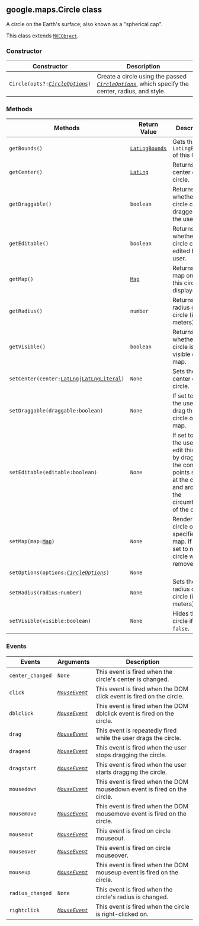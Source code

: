 <h2 id="Circle">
google.maps.Circle
class
</h2><p>A circle on the Earth's surface; also known as a "spherical cap".</p><p>This class extends
<code><a href="https://github.com/amenadiel/google-maps-documentation/blob/master/docs/google.maps.MVCObject.md">MVCObject</a></code>.
</p><h3 id="devsite_header_84">Constructor</h3><table summary="class Circle - Constructor" width="100%">
<thead>
<tr><th>Constructor</th>
<th>Description</th>
</tr></thead>
<tbody>
<tr>
<td><code>Circle(opts?:<a href="https://github.com/amenadiel/google-maps-documentation/blob/master/docs/google.maps.CircleOptions.md"><em>CircleOptions</em></a>)</code></td>
<td>Create a circle using the passed <code><em><a href="https://github.com/amenadiel/google-maps-documentation/blob/master/docs/google.maps.CircleOptions.md">CircleOptions</a></em></code>, which specify the center, radius, and style.</td>
</tr>
</tbody>
</table><h3 id="devsite_header_85">Methods</h3><table summary="class Circle - Methods" width="100%">
<thead>
<tr><th>Methods</th>
<th>Return Value</th>
<th>Description</th>
</tr></thead>
<tbody>
<tr>
<td><code>getBounds()</code></td>
<td><code><a href="https://github.com/amenadiel/google-maps-documentation/blob/master/docs/google.maps.LatLngBounds.md">LatLngBounds</a></code></td>
<td>Gets the <code>LatLngBounds</code> of this Circle.</td>
</tr>
<tr>
<td><code>getCenter()</code></td>
<td><code><a href="https://github.com/amenadiel/google-maps-documentation/blob/master/docs/google.maps.LatLng.md">LatLng</a></code></td>
<td>Returns the center of this circle.</td>
</tr>
<tr>
<td><code>getDraggable()</code></td>
<td><code>boolean</code></td>
<td>Returns whether this circle can be dragged by the user.</td>
</tr>
<tr>
<td><code>getEditable()</code></td>
<td><code>boolean</code></td>
<td>Returns whether this circle can be edited by the user.</td>
</tr>
<tr>
<td><code>getMap()</code></td>
<td><code><a href="https://github.com/amenadiel/google-maps-documentation/blob/master/docs/google.maps.Map.md">Map</a></code></td>
<td>Returns the map on which this circle is displayed.</td>
</tr>
<tr>
<td><code>getRadius()</code></td>
<td><code>number</code></td>
<td>Returns the radius of this circle (in meters).</td>
</tr>
<tr>
<td><code>getVisible()</code></td>
<td><code>boolean</code></td>
<td>Returns whether this circle is visible on the map.</td>
</tr>
<tr>
<td><code>setCenter(center:<a href="https://github.com/amenadiel/google-maps-documentation/blob/master/docs/google.maps.LatLng.md">LatLng</a>|<a href="https://github.com/amenadiel/google-maps-documentation/blob/master/docs/google.maps.LatLngLiteral.md">LatLngLiteral</a>)</code></td>
<td><code>None</code></td>
<td>Sets the center of this circle.</td>
</tr>
<tr>
<td><code>setDraggable(draggable:boolean)</code></td>
<td><code>None</code></td>
<td>If set to true, the user can drag this circle over the map.</td>
</tr>
<tr>
<td><code>setEditable(editable:boolean)</code></td>
<td><code>None</code></td>
<td>If set to true, the user can edit this circle by dragging the control points shown at the center and around the circumference of the circle.</td>
</tr>
<tr>
<td><code>setMap(map:<a href="https://github.com/amenadiel/google-maps-documentation/blob/master/docs/google.maps.Map.md">Map</a>)</code></td>
<td><code>None</code></td>
<td>Renders the circle on the specified map. If map is set to null, the circle will be removed.</td>
</tr>
<tr>
<td><code>setOptions(options:<a href="https://github.com/amenadiel/google-maps-documentation/blob/master/docs/google.maps.CircleOptions.md"><em>CircleOptions</em></a>)</code></td>
<td><code>None</code></td>
<td></td>
</tr>
<tr>
<td><code>setRadius(radius:number)</code></td>
<td><code>None</code></td>
<td>Sets the radius of this circle (in meters).</td>
</tr>
<tr>
<td><code>setVisible(visible:boolean)</code></td>
<td><code>None</code></td>
<td>Hides this circle if set to <code>false</code>.</td>
</tr>
</tbody>
</table><h3 id="devsite_header_86">Events</h3><table summary="class Circle - Events" width="100%">
<thead>
<tr><th>Events</th>
<th>Arguments</th>
<th>Description</th>
</tr></thead>
<tbody>
<tr>
<td><code>center_changed</code></td>
<td><code>None</code></td>
<td>This event is fired when the circle's center is changed.</td>
</tr>
<tr>
<td><code>click</code></td>
<td><code><a href="https://github.com/amenadiel/google-maps-documentation/blob/master/docs/google.maps.MouseEvent.md"><em>MouseEvent</em></a></code></td>
<td>This event is fired when the DOM click event is fired on the circle.</td>
</tr>
<tr>
<td><code>dblclick</code></td>
<td><code><a href="https://github.com/amenadiel/google-maps-documentation/blob/master/docs/google.maps.MouseEvent.md"><em>MouseEvent</em></a></code></td>
<td>This event is fired when the DOM dblclick event is fired on the circle.</td>
</tr>
<tr>
<td><code>drag</code></td>
<td><code><a href="https://github.com/amenadiel/google-maps-documentation/blob/master/docs/google.maps.MouseEvent.md"><em>MouseEvent</em></a></code></td>
<td>This event is repeatedly fired while the user drags the circle.</td>
</tr>
<tr>
<td><code>dragend</code></td>
<td><code><a href="https://github.com/amenadiel/google-maps-documentation/blob/master/docs/google.maps.MouseEvent.md"><em>MouseEvent</em></a></code></td>
<td>This event is fired when the user stops dragging the circle.</td>
</tr>
<tr>
<td><code>dragstart</code></td>
<td><code><a href="https://github.com/amenadiel/google-maps-documentation/blob/master/docs/google.maps.MouseEvent.md"><em>MouseEvent</em></a></code></td>
<td>This event is fired when the user starts dragging the circle.</td>
</tr>
<tr>
<td><code>mousedown</code></td>
<td><code><a href="https://github.com/amenadiel/google-maps-documentation/blob/master/docs/google.maps.MouseEvent.md"><em>MouseEvent</em></a></code></td>
<td>This event is fired when the DOM mousedown event is fired on the circle.</td>
</tr>
<tr>
<td><code>mousemove</code></td>
<td><code><a href="https://github.com/amenadiel/google-maps-documentation/blob/master/docs/google.maps.MouseEvent.md"><em>MouseEvent</em></a></code></td>
<td>This event is fired when the DOM mousemove event is fired on the circle.</td>
</tr>
<tr>
<td><code>mouseout</code></td>
<td><code><a href="https://github.com/amenadiel/google-maps-documentation/blob/master/docs/google.maps.MouseEvent.md"><em>MouseEvent</em></a></code></td>
<td>This event is fired on circle mouseout.</td>
</tr>
<tr>
<td><code>mouseover</code></td>
<td><code><a href="https://github.com/amenadiel/google-maps-documentation/blob/master/docs/google.maps.MouseEvent.md"><em>MouseEvent</em></a></code></td>
<td>This event is fired on circle mouseover.</td>
</tr>
<tr>
<td><code>mouseup</code></td>
<td><code><a href="https://github.com/amenadiel/google-maps-documentation/blob/master/docs/google.maps.MouseEvent.md"><em>MouseEvent</em></a></code></td>
<td>This event is fired when the DOM mouseup event is fired on the circle.</td>
</tr>
<tr>
<td><code>radius_changed</code></td>
<td><code>None</code></td>
<td>This event is fired when the circle's radius is changed.</td>
</tr>
<tr>
<td><code>rightclick</code></td>
<td><code><a href="https://github.com/amenadiel/google-maps-documentation/blob/master/docs/google.maps.MouseEvent.md"><em>MouseEvent</em></a></code></td>
<td>This event is fired when the circle is right-clicked on.</td>
</tr>
</tbody>
</table>